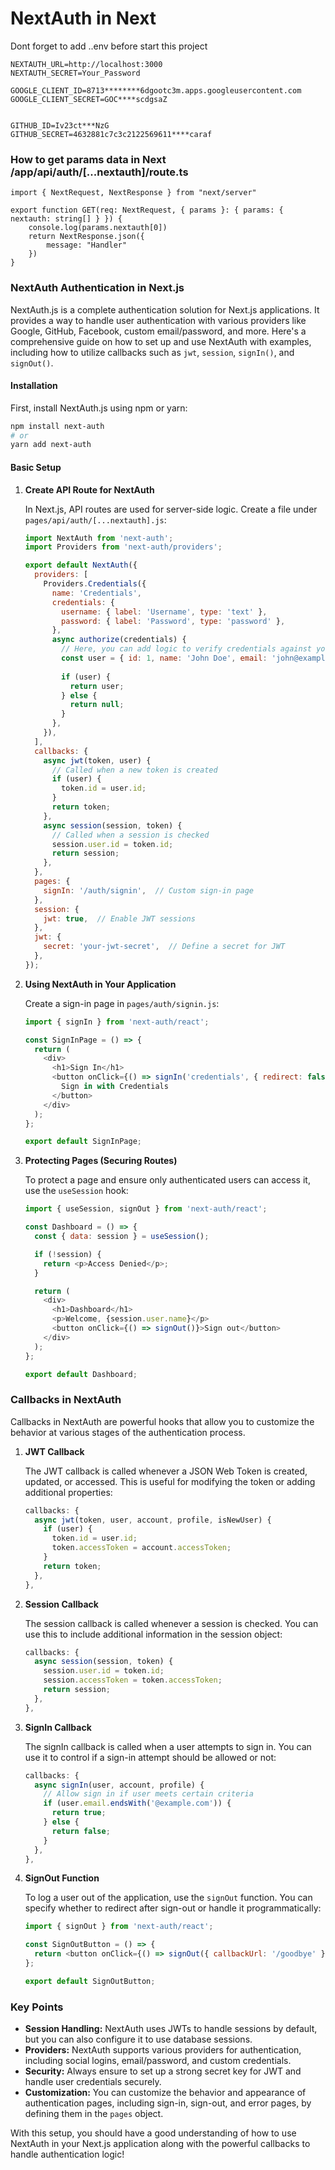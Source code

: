 # NextAuth in Next

Dont forget to add ..env before start this project
```
NEXTAUTH_URL=http://localhost:3000
NEXTAUTH_SECRET=Your_Password

GOOGLE_CLIENT_ID=8713********6dgootc3m.apps.googleusercontent.com
GOOGLE_CLIENT_SECRET=GOC****scdgsaZ


GITHUB_ID=Iv23ct***NzG
GITHUB_SECRET=4632881c7c3c2122569611****caraf
```

### How to get params data in Next /app/api/auth/[...nextauth]/route.ts
```
import { NextRequest, NextResponse } from "next/server"

export function GET(req: NextRequest, { params }: { params: { nextauth: string[] } }) {
    console.log(params.nextauth[0])
    return NextResponse.json({
        message: "Handler"
    })
}
```
### NextAuth Authentication in Next.js

NextAuth.js is a complete authentication solution for Next.js applications. It provides a way to handle user authentication with various providers like Google, GitHub, Facebook, custom email/password, and more. Here's a comprehensive guide on how to set up and use NextAuth with examples, including how to utilize callbacks such as `jwt`, `session`, `signIn()`, and `signOut()`.

#### Installation

First, install NextAuth.js using npm or yarn:

```bash
npm install next-auth
# or
yarn add next-auth
```

#### Basic Setup

1. **Create API Route for NextAuth**

   In Next.js, API routes are used for server-side logic. Create a file under `pages/api/auth/[...nextauth].js`:

   ```javascript
   import NextAuth from 'next-auth';
   import Providers from 'next-auth/providers';

   export default NextAuth({
     providers: [
       Providers.Credentials({
         name: 'Credentials',
         credentials: {
           username: { label: 'Username', type: 'text' },
           password: { label: 'Password', type: 'password' },
         },
         async authorize(credentials) {
           // Here, you can add logic to verify credentials against your database.
           const user = { id: 1, name: 'John Doe', email: 'john@example.com' };
           
           if (user) {
             return user;
           } else {
             return null;
           }
         },
       }),
     ],
     callbacks: {
       async jwt(token, user) {
         // Called when a new token is created
         if (user) {
           token.id = user.id;
         }
         return token;
       },
       async session(session, token) {
         // Called when a session is checked
         session.user.id = token.id;
         return session;
       },
     },
     pages: {
       signIn: '/auth/signin',  // Custom sign-in page
     },
     session: {
       jwt: true,  // Enable JWT sessions
     },
     jwt: {
       secret: 'your-jwt-secret',  // Define a secret for JWT
     },
   });
   ```

2. **Using NextAuth in Your Application**

   Create a sign-in page in `pages/auth/signin.js`:

   ```javascript
   import { signIn } from 'next-auth/react';

   const SignInPage = () => {
     return (
       <div>
         <h1>Sign In</h1>
         <button onClick={() => signIn('credentials', { redirect: false })}>
           Sign in with Credentials
         </button>
       </div>
     );
   };

   export default SignInPage;
   ```

3. **Protecting Pages (Securing Routes)**

   To protect a page and ensure only authenticated users can access it, use the `useSession` hook:

   ```javascript
   import { useSession, signOut } from 'next-auth/react';

   const Dashboard = () => {
     const { data: session } = useSession();

     if (!session) {
       return <p>Access Denied</p>;
     }

     return (
       <div>
         <h1>Dashboard</h1>
         <p>Welcome, {session.user.name}</p>
         <button onClick={() => signOut()}>Sign out</button>
       </div>
     );
   };

   export default Dashboard;
   ```

### Callbacks in NextAuth

Callbacks in NextAuth are powerful hooks that allow you to customize the behavior at various stages of the authentication process.

1. **JWT Callback**

   The JWT callback is called whenever a JSON Web Token is created, updated, or accessed. This is useful for modifying the token or adding additional properties:

   ```javascript
   callbacks: {
     async jwt(token, user, account, profile, isNewUser) {
       if (user) {
         token.id = user.id;
         token.accessToken = account.accessToken;
       }
       return token;
     },
   },
   ```

2. **Session Callback**

   The session callback is called whenever a session is checked. You can use this to include additional information in the session object:

   ```javascript
   callbacks: {
     async session(session, token) {
       session.user.id = token.id;
       session.accessToken = token.accessToken;
       return session;
     },
   },
   ```

3. **SignIn Callback**

   The signIn callback is called when a user attempts to sign in. You can use it to control if a sign-in attempt should be allowed or not:

   ```javascript
   callbacks: {
     async signIn(user, account, profile) {
       // Allow sign in if user meets certain criteria
       if (user.email.endsWith('@example.com')) {
         return true;
       } else {
         return false;
       }
     },
   },
   ```

4. **SignOut Function**

   To log a user out of the application, use the `signOut` function. You can specify whether to redirect after sign-out or handle it programmatically:

   ```javascript
   import { signOut } from 'next-auth/react';

   const SignOutButton = () => {
     return <button onClick={() => signOut({ callbackUrl: '/goodbye' })}>Sign out</button>;
   };

   export default SignOutButton;
   ```

### Key Points

- **Session Handling:** NextAuth uses JWTs to handle sessions by default, but you can also configure it to use database sessions.
- **Providers:** NextAuth supports various providers for authentication, including social logins, email/password, and custom credentials.
- **Security:** Always ensure to set up a strong secret key for JWT and handle user credentials securely.
- **Customization:** You can customize the behavior and appearance of authentication pages, including sign-in, sign-out, and error pages, by defining them in the `pages` object.

With this setup, you should have a good understanding of how to use NextAuth in your Next.js application along with the powerful callbacks to handle authentication logic!